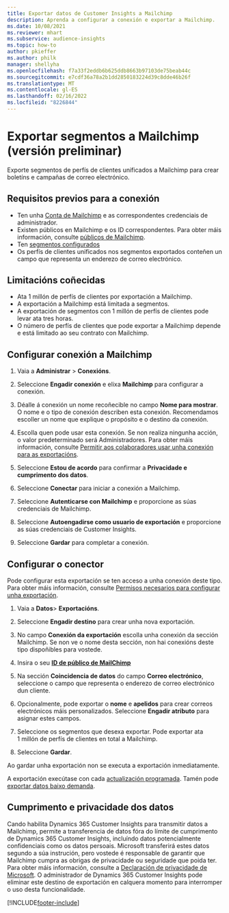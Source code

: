 ```yaml
---
title: Exportar datos de Customer Insights a Mailchimp
description: Aprenda a configurar a conexión e exportar a Mailchimp.
ms.date: 10/08/2021
ms.reviewer: mhart
ms.subservice: audience-insights
ms.topic: how-to
author: pkieffer
ms.author: philk
manager: shellyha
ms.openlocfilehash: f7a33f2eddb6b625ddb8663b97103de75beab44c
ms.sourcegitcommit: e7cdf36a78a2b1dd2850183224d39c8dde46b26f
ms.translationtype: MT
ms.contentlocale: gl-ES
ms.lasthandoff: 02/16/2022
ms.locfileid: "8226844"
---
```

# <a name="export-segments-to-mailchimp-preview"></a>Exportar segmentos a Mailchimp (versión preliminar)

Exporte segmentos de perfís de clientes unificados a Mailchimp para crear boletíns e campañas de correo electrónico.

## <a name="prerequisites-for-connection"></a>Requisitos previos para a conexión

-   Ten unha [Conta de Mailchimp](https://mailchimp.com/) e as correspondentes credenciais de administrador.
-   Existen públicos en Mailchimp e os ID correspondentes. Para obter máis información, consulte [públicos de Mailchimp](https://mailchimp.com/help/create-audience/).
-   Ten [segmentos configurados](segments.md)
-   Os perfís de clientes unificados nos segmentos exportados conteñen un campo que representa un enderezo de correo electrónico.

## <a name="known-limitations"></a>Limitacións coñecidas

- Ata 1 millón de perfís de clientes por exportación a Mailchimp.
- A exportación a Mailchimp está limitada a segmentos.
- A exportación de segmentos con 1 millón de perfís de clientes pode levar ata tres horas. 
- O número de perfís de clientes que pode exportar a Mailchimp depende e está limitado ao seu contrato con Mailchimp.

## <a name="set-up-connection-to-mailchimp"></a>Configurar conexión a Mailchimp

1. Vaia a **Administrar** > **Conexións**.

1. Seleccione **Engadir conexión** e elixa **Mailchimp** para configurar a conexión.

1. Déalle á conexión un nome recoñecible no campo **Nome para mostrar**. O nome e o tipo de conexión describen esta conexión. Recomendamos escoller un nome que explique o propósito e o destino da conexión.

1. Escolla quen pode usar esta conexión. Se non realiza ningunha acción, o valor predeterminado será Administradores. Para obter máis información, consulte [Permitir aos colaboradores usar unha conexión para as exportacións](connections.md#allow-contributors-to-use-a-connection-for-exports).

1. Seleccione **Estou de acordo** para confirmar a **Privacidade e cumprimento dos datos**.

1. Seleccione **Conectar** para iniciar a conexión a Mailchimp.

1. Seleccione **Autenticarse con Mailchimp** e proporcione as súas credenciais de Mailchimp.

1. Seleccione **Autoengadirse como usuario de exportación** e proporcione as súas credenciais de Customer Insights.

1. Seleccione **Gardar** para completar a conexión. 

## <a name="configure-the-connector"></a>Configurar o conector

Pode configurar esta exportación se ten acceso a unha conexión deste tipo. Para obter máis información, consulte [Permisos necesarios para configurar unha exportación](export-destinations.md#set-up-a-new-export).

1. Vaia a **Datos**> **Exportacións**.

1. Seleccione **Engadir destino** para crear unha nova exportación.

1. No campo **Conexión da exportación** escolla unha conexión da sección Mailchimp. Se non ve o nome desta sección, non hai conexións deste tipo dispoñibles para vostede.

1. Insira o seu **[ID de público de MailChimp](https://mailchimp.com/help/find-audience-id/)**

1. Na sección **Coincidencia de datos** do campo **Correo electrónico**, seleccione o campo que representa o enderezo de correo electrónico dun cliente. 

1. Opcionalmente, pode exportar o **nome** e **apelidos** para crear correos electrónicos máis personalizados. Seleccione **Engadir atributo** para asignar estes campos.

1. Seleccione os segmentos que desexa exportar. Pode exportar ata 1 millón de perfís de clientes en total a Mailchimp.

1. Seleccione **Gardar**.

Ao gardar unha exportación non se executa a exportación inmediatamente.

A exportación execútase con cada [actualización programada](system.md#schedule-tab). Tamén pode [exportar datos baixo demanda](export-destinations.md#run-exports-on-demand). 

## <a name="data-privacy-and-compliance"></a>Cumprimento e privacidade dos datos

Cando habilita Dynamics 365 Customer Insights para transmitir datos a Mailchimp, permite a transferencia de datos fóra do límite de cumprimento de Dynamics 365 Customer Insights, incluíndo datos potencialmente confidenciais como os datos persoais. Microsoft transferirá estes datos segundo a súa instrución, pero vostede é responsable de garantir que Mailchimp cumpra as obrigas de privacidade ou seguridade que poida ter. Para obter máis información, consulte a [Declaración de privacidade de Microsoft](https://go.microsoft.com/fwlink/?linkid=396732).
O administrador de Dynamics 365 Customer Insights pode eliminar este destino de exportación en calquera momento para interromper o uso desta funcionalidade.

[!INCLUDE[footer-include](../includes/footer-banner.md)]
